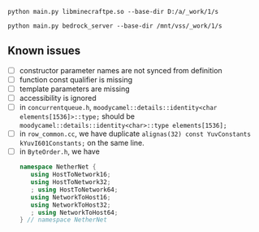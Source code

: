 ```shell
python main.py libminecraftpe.so --base-dir D:/a/_work/1/s
```

```shell
python main.py bedrock_server --base-dir /mnt/vss/_work/1/s
```

## Known issues

- [ ] constructor parameter names are not synced from definition
- [ ] function const qualifier is missing
- [ ] template parameters are missing
- [ ] accessibility is ignored
- [ ] in `concurrentqueue.h`, `moodycamel::details::identity<char elements[1536]>::type;` should be `moodycamel::details::identity<char>::type elements[1536];`
- [ ] in `row_common.cc`, we have duplicate `alignas(32) const YuvConstants kYuvI601Constants;` on the same line.
- [ ] in `ByteOrder.h`, we have
   ```c++
   namespace NetherNet {
      using HostToNetwork16;
      using HostToNetwork32;
      ; using HostToNetwork64;
      using NetworkToHost16;
      using NetworkToHost32;
      ; using NetworkToHost64;
   } // namespace NetherNet
   ```